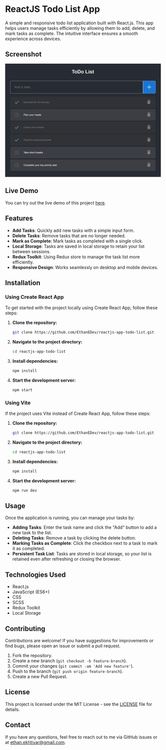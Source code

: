 # ReactJS Todo List App

A simple and responsive todo list application built with React.js. This app helps users manage tasks efficiently by allowing them to add, delete, and mark tasks as complete. The intuitive interface ensures a smooth experience across devices.

## Screenshot

![Todo List Screenshot](./screenshot.png)  <!-- Replace with the path to your screenshot image -->

## Live Demo

You can try out the live demo of this project [here](https://reactjs-app-todo-list.vercel.app/).

## Features

- **Add Tasks**: Quickly add new tasks with a simple input form.
- **Delete Tasks**: Remove tasks that are no longer needed.
- **Mark as Complete**: Mark tasks as completed with a single click.
- **Local Storage**: Tasks are saved in local storage to retain your list between sessions.
- **Redux Toolkit**: Using Redux store to manage the task list more efficiently.
- **Responsive Design**: Works seamlessly on desktop and mobile devices.

## Installation

### Using Create React App

To get started with the project locally using Create React App, follow these steps:

1. **Clone the repository:**

    ```bash
    git clone https://github.com/EthanEDev/reactjs-app-todo-list.git
    ```

2. **Navigate to the project directory:**

    ```bash
    cd reactjs-app-todo-list
    ```

3. **Install dependencies:**

    ```bash
    npm install
    ```

4. **Start the development server:**

    ```bash
    npm start
    ```

### Using Vite

If the project uses Vite instead of Create React App, follow these steps:

1. **Clone the repository:**

    ```bash
    git clone https://github.com/EthanEDev/reactjs-app-todo-list.git
    ```

2. **Navigate to the project directory:**

    ```bash
    cd reactjs-app-todo-list
    ```

3. **Install dependencies:**

    ```bash
    npm install
    ```

4. **Start the development server:**

    ```bash
    npm run dev
    ```

## Usage

Once the application is running, you can manage your tasks by:

- **Adding Tasks**: Enter the task name and click the "Add" button to add a new task to the list.
- **Deleting Tasks**: Remove a task by clicking the delete button.
- **Marking Tasks as Complete**: Click the checkbox next to a task to mark it as completed.
- **Persistent Task List**: Tasks are stored in local storage, so your list is retained even after refreshing or closing the browser.

## Technologies Used

- React.js
- JavaScript (ES6+)
- CSS
- SCSS
- Redux Toolkit
- Local Storage

## Contributing

Contributions are welcome! If you have suggestions for improvements or find bugs, please open an issue or submit a pull request.

1. Fork the repository.
2. Create a new branch (`git checkout -b feature-branch`).
3. Commit your changes (`git commit -am 'Add new feature'`).
4. Push to the branch (`git push origin feature-branch`).
5. Create a new Pull Request.

## License

This project is licensed under the MIT License - see the [LICENSE](LICENSE) file for details.

## Contact

If you have any questions, feel free to reach out to me via GitHub issues or at [ethan.ekhtiyar@gmail.com](mailto:ethan.ekhtiyar@gmail.com).
